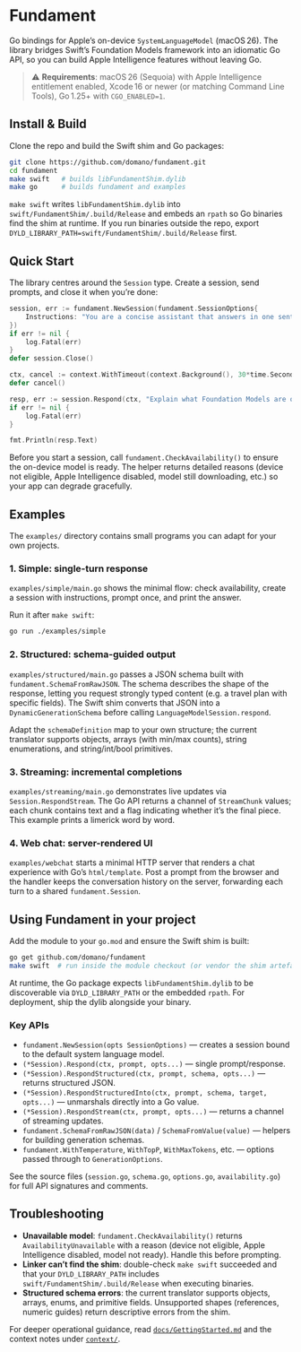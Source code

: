 # Fundament

Go bindings for Apple’s on-device `SystemLanguageModel` (macOS 26). The library bridges Swift’s Foundation Models framework into an idiomatic Go API, so you can build Apple Intelligence features without leaving Go.

> ⚠️ **Requirements**: macOS 26 (Sequoia) with Apple Intelligence entitlement enabled, Xcode 16 or newer (or matching Command Line Tools), Go 1.25+ with `CGO_ENABLED=1`.

## Install & Build

Clone the repo and build the Swift shim and Go packages:

```bash
git clone https://github.com/domano/fundament.git
cd fundament
make swift   # builds libFundamentShim.dylib
make go      # builds fundament and examples
```

`make swift` writes `libFundamentShim.dylib` into `swift/FundamentShim/.build/Release` and embeds an `rpath` so Go binaries find the shim at runtime. If you run binaries outside the repo, export `DYLD_LIBRARY_PATH=swift/FundamentShim/.build/Release` first.

## Quick Start

The library centres around the `Session` type. Create a session, send prompts, and close it when you’re done:

```go
session, err := fundament.NewSession(fundament.SessionOptions{
    Instructions: "You are a concise assistant that answers in one sentence.",
})
if err != nil {
    log.Fatal(err)
}
defer session.Close()

ctx, cancel := context.WithTimeout(context.Background(), 30*time.Second)
defer cancel()

resp, err := session.Respond(ctx, "Explain what Foundation Models are on macOS.")
if err != nil {
    log.Fatal(err)
}

fmt.Println(resp.Text)
```

Before you start a session, call `fundament.CheckAvailability()` to ensure the on-device model is ready. The helper returns detailed reasons (device not eligible, Apple Intelligence disabled, model still downloading, etc.) so your app can degrade gracefully.

## Examples

The `examples/` directory contains small programs you can adapt for your own projects.

### 1. Simple: single-turn response

`examples/simple/main.go` shows the minimal flow: check availability, create a session with instructions, prompt once, and print the answer.

Run it after `make swift`:

```bash
go run ./examples/simple
```

### 2. Structured: schema-guided output

`examples/structured/main.go` passes a JSON schema built with `fundament.SchemaFromRawJSON`. The schema describes the shape of the response, letting you request strongly typed content (e.g. a travel plan with specific fields). The Swift shim converts that JSON into a `DynamicGenerationSchema` before calling `LanguageModelSession.respond`.

Adapt the `schemaDefinition` map to your own structure; the current translator supports objects, arrays (with min/max counts), string enumerations, and string/int/bool primitives.

### 3. Streaming: incremental completions

`examples/streaming/main.go` demonstrates live updates via `Session.RespondStream`. The Go API returns a channel of `StreamChunk` values; each chunk contains text and a flag indicating whether it’s the final piece. This example prints a limerick word by word.

### 4. Web chat: server-rendered UI

`examples/webchat` starts a minimal HTTP server that renders a chat experience with Go’s `html/template`. Post a prompt from the browser and the handler keeps the conversation history on the server, forwarding each turn to a shared `fundament.Session`.

## Using Fundament in your project

Add the module to your `go.mod` and ensure the Swift shim is built:

```bash
go get github.com/domano/fundament
make swift  # run inside the module checkout (or vendor the shim artefact)
```

At runtime, the Go package expects `libFundamentShim.dylib` to be discoverable via `DYLD_LIBRARY_PATH` or the embedded `rpath`. For deployment, ship the dylib alongside your binary.

### Key APIs

- `fundament.NewSession(opts SessionOptions)` — creates a session bound to the default system language model.
- `(*Session).Respond(ctx, prompt, opts...)` — single prompt/response.
- `(*Session).RespondStructured(ctx, prompt, schema, opts...)` — returns structured JSON.
- `(*Session).RespondStructuredInto(ctx, prompt, schema, target, opts...)` — unmarshals directly into a Go value.
- `(*Session).RespondStream(ctx, prompt, opts...)` — returns a channel of streaming updates.
- `fundament.SchemaFromRawJSON(data)` / `SchemaFromValue(value)` — helpers for building generation schemas.
- `fundament.WithTemperature`, `WithTopP`, `WithMaxTokens`, etc. — options passed through to `GenerationOptions`.

See the source files (`session.go`, `schema.go`, `options.go`, `availability.go`) for full API signatures and comments.

## Troubleshooting

- **Unavailable model**: `fundament.CheckAvailability()` returns `AvailabilityUnavailable` with a reason (device not eligible, Apple Intelligence disabled, model not ready). Handle this before prompting.
- **Linker can’t find the shim**: double-check `make swift` succeeded and that your `DYLD_LIBRARY_PATH` includes `swift/FundamentShim/.build/Release` when executing binaries.
- **Structured schema errors**: the current translator supports objects, arrays, enums, and primitive fields. Unsupported shapes (references, numeric guides) return descriptive errors from the shim.

For deeper operational guidance, read [`docs/GettingStarted.md`](docs/GettingStarted.md) and the context notes under [`context/`](context/README.md).
